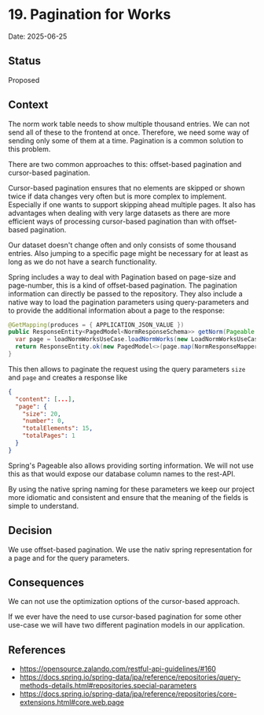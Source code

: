 # 19. Pagination for Works

Date: 2025-06-25

## Status

Proposed

## Context

The norm work table needs to show multiple thousand entries. We can not send all of these to the frontend at once.
Therefore, we need some way of sending only some of them at a time. Pagination is a common solution to this problem.

There are two common approaches to this: offset-based pagination and cursor-based pagination.

Cursor-based pagination ensures that no elements are skipped or shown twice if data changes
very often but is more complex to implement. Especially if one wants to support skipping ahead multiple pages. It also
has advantages when dealing with very large datasets as there are more efficient ways of processing cursor-based
pagination than with offset-based pagination.

Our dataset doesn't change often and only consists of some thousand entries. Also jumping to a specific page might be
necessary for at least as long as we do not have a search functionality.

Spring includes a way to deal with Pagination based on page-size and page-number, this is a kind of offset-based
pagination. The pagination information can directly be passed to the repository. They also include a native way to
load the pagination parameters using query-parameters and to provide the additional information about a page to the
response:

```java
@GetMapping(produces = { APPLICATION_JSON_VALUE })
public ResponseEntity<PagedModel<NormResponseSchema>> getNorm(Pageable pageable) {
  var page = loadNormWorksUseCase.loadNormWorks(new LoadNormWorksUseCase.Options(pageable));
  return ResponseEntity.ok(new PagedModel<>(page.map(NormResponseMapper::fromUseCaseData)));
}
```

This then allows to paginate the request using the query parameters `size` and `page` and creates a response like

```json
{
  "content": [...],
  "page": {
    "size": 20,
    "number": 0,
    "totalElements": 15,
    "totalPages": 1
  }
}
```

Spring's Pageable also allows providing sorting information. We will not use this as that would expose our database
column names to the rest-API.

By using the native spring naming for these parameters we keep our project more idiomatic and consistent and ensure that
the meaning of the fields is simple to understand.

## Decision

We use offset-based pagination. We use the nativ spring representation for a page and for the query parameters.

## Consequences

We can not use the optimization options of the cursor-based approach.

If we ever have the need to use cursor-based pagination for some other use-case we will have two different pagination
models in our application.

## References

- https://opensource.zalando.com/restful-api-guidelines/#160
- https://docs.spring.io/spring-data/jpa/reference/repositories/query-methods-details.html#repositories.special-parameters
- https://docs.spring.io/spring-data/jpa/reference/repositories/core-extensions.html#core.web.page
